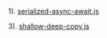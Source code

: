1). [serialized-async-await.js](https://www.youtube.com/watch?v=4lqJBBEpjRE)

3). [shallow-deep-copy.js](https://www.youtube.com/watch?v=4Ej0LwjCDZQ)
